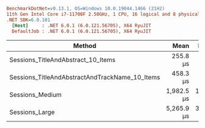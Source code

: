 ``` ini

BenchmarkDotNet=v0.13.1, OS=Windows 10.0.19044.1466 (21H2)
11th Gen Intel Core i7-11700F 2.50GHz, 1 CPU, 16 logical and 8 physical cores
.NET SDK=6.0.101
  [Host]     : .NET 6.0.1 (6.0.121.56705), X64 RyuJIT
  DefaultJob : .NET 6.0.1 (6.0.121.56705), X64 RyuJIT


```
|                                         Method |       Mean |    Error |   StdDev |     Median | Rank |    Gen 0 |    Gen 1 |   Gen 2 | Allocated |
|----------------------------------------------- |-----------:|---------:|---------:|-----------:|-----:|---------:|---------:|--------:|----------:|
|             Sessions_TitleAndAbstract_10_Items |   255.8 μs |  0.89 μs |  0.79 μs |   255.9 μs |    1 |  10.2539 |   1.9531 |       - |     83 KB |
| Sessions_TitleAndAbstractAndTrackName_10_Items |   458.3 μs |  4.03 μs |  3.77 μs |   458.0 μs |    2 |  15.6250 |   3.9063 |       - |    128 KB |
|                                Sessions_Medium | 1,982.5 μs | 15.87 μs | 14.07 μs | 1,983.4 μs |    3 | 125.0000 |  46.8750 |  7.8125 |  1,076 KB |
|                                 Sessions_Large | 5,265.9 μs | 39.77 μs | 37.20 μs | 5,281.7 μs |    4 | 273.4375 | 125.0000 | 23.4375 |  2,287 KB |
